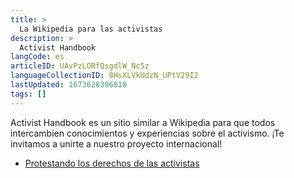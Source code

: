 ```yaml
---
title: >
  La Wikipedia para las activistas
description: >
  Activist Handbook
langCode: es
articleID: UAvPzLORfQsgdlW_Nc5z
languageCollectionID: 8HsXLVkUdzN_UPtV29I2
lastUpdated: 1673628396818
tags: []
---
```


Activist Handbook es un sitio similar a Wikipedia para que todos intercambien conocimientos y experiencias sobre el activismo. ¡Te invitamos a unirte a nuestro proyecto internacional!

-   [Protestando los derechos de las activistas](/es/rights/united-states)